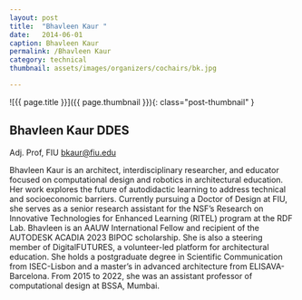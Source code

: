 ```yaml
---
layout: post
title:  "Bhavleen Kaur "
date:   2014-06-01
caption: Bhavleen Kaur
permalink: /Bhavleen Kaur 
category: technical
thumbnail: assets/images/organizers/cochairs/bk.jpg

---
```

![{{ page.title }}]({{ page.thumbnail }}){: class="post-thumbnail" }

## Bhavleen Kaur DDES
Adj. Prof, FIU 
bkaur@fiu.edu

Bhavleen Kaur is an architect, interdisciplinary researcher, and educator focused on computational design and robotics in architectural education. Her work explores the future of autodidactic learning to address technical and socioeconomic barriers. Currently pursuing a Doctor of Design at FIU, she serves as a senior research assistant for the NSF’s Research on Innovative Technologies for Enhanced Learning (RITEL) program at the RDF Lab. Bhavleen is an AAUW International Fellow and recipient of the AUTODESK ACADIA 2023 BIPOC scholarship. She is also a steering member of DigitalFUTURES, a volunteer-led platform for architectural education. She holds a postgraduate degree in Scientific Communication from ISEC-Lisbon and a master’s in advanced architecture from ELISAVA-Barcelona. From 2015 to 2022, she was an assistant professor of computational design at BSSA, Mumbai.